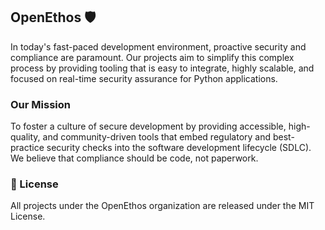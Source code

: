 ## OpenEthos 🛡️

In today's fast-paced development environment, proactive security and compliance are paramount. Our projects aim to simplify this complex process by providing tooling that is easy to integrate, highly scalable, and focused on real-time security assurance for Python applications.

### Our Mission

To foster a culture of secure development by providing accessible, high-quality, and community-driven tools that embed regulatory and best-practice security checks into the software development lifecycle (SDLC). We believe that compliance should be code, not paperwork.

### 📝 License

All projects under the OpenEthos organization are released under the MIT License.
